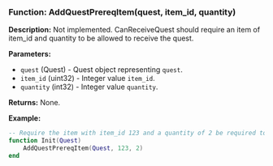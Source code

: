 ### Function: AddQuestPrereqItem(quest, item_id, quantity)

**Description:**
Not implemented.  CanReceiveQuest should require an item of item_id and quantity to be allowed to receive the quest.

**Parameters:**
- `quest` (Quest) - Quest object representing `quest`.
- `item_id` (uint32) - Integer value `item_id`.
- `quantity` (int32) - Integer value `quantity`.

**Returns:** None.

**Example:**

```lua
-- Require the item with item_id 123 and a quantity of 2 be required to receive the quest.
function Init(Quest)
    AddQuestPrereqItem(Quest, 123, 2)
end
```
